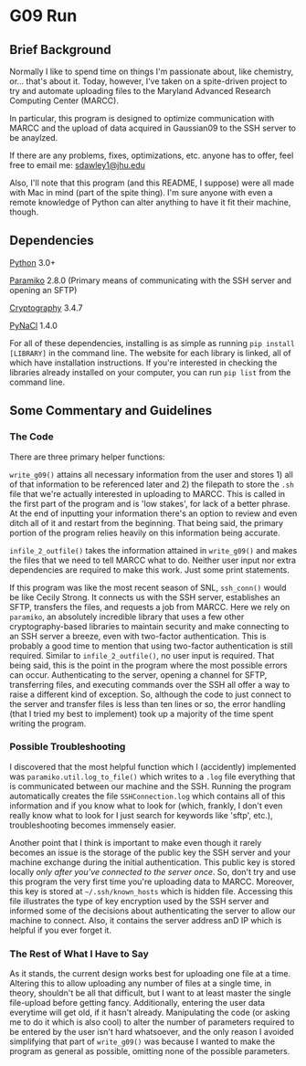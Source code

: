 # G09 Run

## Brief Background
Normally I like to spend time on things I'm passionate about, like chemistry, or... that's about it. Today, however, I've taken on a spite-driven project to try and automate uploading files to the Maryland Advanced Research Computing Center (MARCC).

In particular, this program is designed to optimize communication with MARCC and the upload of data acquired in Gaussian09 to the SSH server to be anaylzed.

If there are any problems, fixes, optimizations, etc. anyone has to offer, feel free to email me: sdawley1@jhu.edu

Also, I'll note that this program (and this README, I suppose) were all made with Mac in mind (part of the spite thing). I'm sure anyone with even a remote knowledge of Python can alter anything to have it fit their machine, though.

## Dependencies
[Python](https://www.python.org/) 3.0+ 

[Paramiko](https://www.paramiko.org/index.html) 2.8.0 (Primary means of communicating with the SSH server and opening an SFTP)

[Cryptography](https://cryptography.io/en/latest/) 3.4.7

[PyNaCl](https://pypi.org/project/PyNaCl/) 1.4.0

For all of these dependencies, installing is as simple as running `pip install [LIBRARY]` in the command line. The website for each library is linked, all of which have installation instructions. If you're interested in checking the libraries already installed on your computer, you can run `pip list` from the command line.

## Some Commentary and Guidelines

### The Code

There are three primary helper functions:

`write_g09()` attains all necessary information from the user and stores 1) all of that information to be referenced later and 2) the filepath to store the `.sh` file that we're actually interested in uploading to MARCC. This is called in the first part of the program and is 'low stakes', for lack of a better phrase. At the end of inputting your information there's an option to review and even ditch all of it and restart from the beginning. That being said, the primary portion of the program relies heavily on this information being accurate.

`infile_2_outfile()` takes the information attained in `write_g09()` and makes the files that we need to tell MARCC what to do. Neither user input nor extra dependencies are required to make this work. Just some print statements.

If this program was like the most recent season of SNL, `ssh_conn()` would be like Cecily Strong. It connects us with the SSH server, establishes an SFTP, transfers the files, and requests a job from MARCC. Here we rely on `paramiko`, an absolutely incredible library that uses a few other cryptography-based libraries to maintain security and make connecting to an SSH server a breeze, even with two-factor authentication. This is probably a good time to mention that using two-factor authentication is still required. Similar to `infile_2_outfile()`, no user input is required. That being said, this is the point in the program where the most possible errors can occur. Authenticating to the server, opening a channel for SFTP, transferring files, and executing commands over the SSH all offer a way to raise a different kind of exception. So, although the code to just connect to the server and transfer files is less than ten lines or so, the error handling (that I tried my best to implement) took up a majority of the time spent writing the program. 

### Possible Troubleshooting

I discovered that the most helpful function which I (accidently) implemented was `paramiko.util.log_to_file()` which writes to a `.log` file everything that is communicated between our machine and the SSH. Running the program automatically creates the file `SSHConnection.log` which contains all of this information and if you know what to look for (which, frankly, I don't even really know what to look for I just search for keywords like 'sftp', etc.), troubleshooting becomes immensely easier.

Another point that I think is important to make even though it rarely becomes an issue is the storage of the public key the SSH server and your machine exchange during the initial authentication. This public key is stored locally *only after you've connected to the server once*. So, don't try and use this program the very first time you're uploading data to MARCC. Moreover, this key is stored at `~/.ssh/known_hosts` which is hidden file. Accessing this file illustrates the type of key encryption used by the SSH server and informed some of the decisions about authenticating the server to allow our machine to connect. Also, it contains the server address anD IP which is helpful if you ever forget it.

### The Rest of What I Have to Say

As it stands, the current design works best for uploading one file at a time. Altering this to allow uploading any number of files at a single time, in theory, shouldn't be all that difficult, but I want to at least master the single file-upload before getting fancy. Additionally, entering the user data everytime will get old, if it hasn't already. Manipulating the code (or asking me to do it which is also cool) to alter the number of parameters required to be entered by the user isn't hard whatsoever, and the only reason I avoided simplifying that part of `write_g09()` was because I wanted to make the program as general as possible, omitting none of the possible parameters.




